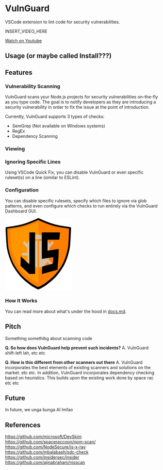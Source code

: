 # VulnGuard
VSCode extension to lint code for security vulnerabilities.

INSERT_VIDEO_HERE

[Watch on Youtube]()

## Usage (or maybe called Install???)

## Features
### Vulnerability Scanning
VulnGuard scans your Node.js projects for security vulnerabilities on-the-fly as you type code. The goal is to notify developers as they are introducing a security vulnerability in order to fix the issue at the point of introduction.

Currently, VulnGuard supports 3 types of checks:
- SemGrep (Not available on Windows systems)
- RegEx
- Dependency Scanning

### Viewing 

### Ignoring Specific Lines
Using VSCode Quick Fix, you can disable VulnGuard or even specific ruleset(s) on a line (similar to ESLint).

### Configuration
You can disable specific rulesets, specify which files to ignore via glob patterns, and even configure which checks to run entirely via the VulnGuard Dashboard GUI.

![VulnGuard Dashboard](media/vulnguard.png)

### How It Works
You can read more about what's under the hood in [docs.md](./docs.md).

## Pitch
Something somethibg about scanning code

**Q. So how does VulnGuard help prevent such incidents?**
A. VulnGuard shift-left lah, etc etc

**Q. How is this different from other scanners out there**
A. VulnGuard incorporates the best elements of existing scanners and solutions on the market. etc etc. In addition, VulnGuard incorporates dependency checking based on heuristics. This builds upon the existing work done by space rac etc etc

## Future

In future, we unga bunga AI lmfao

## References
https://github.com/microsoft/DevSkim
https://github.com/spaceraccoon/npm-scan/
https://github.com/NodeSecure/js-x-ray
https://github.com/mbalabash/sdc-check
https://github.com/insidersec/insider
https://github.com/ajinabraham/njsscan
